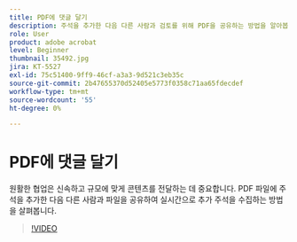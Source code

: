 ```yaml
---
title: PDF에 댓글 달기
description: 주석을 추가한 다음 다른 사람과 검토를 위해 PDF을 공유하는 방법을 알아봅니다
role: User
product: adobe acrobat
level: Beginner
thumbnail: 35492.jpg
jira: KT-5527
exl-id: 75c51400-9ff9-46cf-a3a3-9d521c3eb35c
source-git-commit: 2b47655370d52405e5773f0358c71aa65fdecdef
workflow-type: tm+mt
source-wordcount: '55'
ht-degree: 0%

---
```


# PDF에 댓글 달기

원활한 협업은 신속하고 규모에 맞게 콘텐츠를 전달하는 데 중요합니다. PDF 파일에 주석을 추가한 다음 다른 사람과 파일을 공유하여 실시간으로 추가 주석을 수집하는 방법을 살펴봅니다.

>[!VIDEO](https://video.tv.adobe.com/v/35492?quality=12&learn=on&hidetitle=true)
